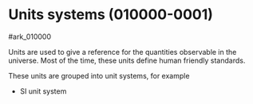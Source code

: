# Units systems (010000-0001)

#ark_010000 

Units are used to give a reference for the quantities observable in the universe.
Most of the time, these units define human friendly standards.

These units are grouped into unit systems, for example

- SI unit system
